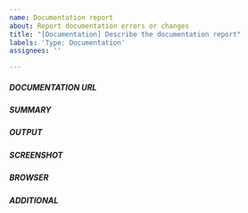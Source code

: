 ```yaml
---
name: Documentation report
about: Report documentation errors or changes
title: "[Documentation] Describe the documentation report"
labels: 'Type: Documentation'
assignees: ''

---
```


<!--- Complete *all* sections as described, this helps everyone -->
    
##### DOCUMENTATION URL 
<!--- Include the URL to the documentation page the issue is open for -->

##### SUMMARY
<!--- A clear and concise description if it is a documentation bug -->
<!--- A clear and concise description of the change, enhancement or suggestion --> 
<!--- If applicable, reproduction steps such as:
                   Go to '...'
                   Click on '....'
                   Scroll down to '....'
                   See error '....'
-->

##### OUTPUT
<!--- If the instructed documentation caused an error, share the output of the error -->

##### SCREENSHOT
<!--- If applicable, add screenshots to help explain your problem -->

##### BROWSER
<!--- Please share the browser and browser version if this is a documentation bug
              OS: [e.g. iOS8.1]
              Browser [e.g. stock browser, safari]
              Version [e.g. 22]
-->
<!--- Please share if the smart phone type if this is found on a smart phone and a bug:
             Device: [e.g. iPhone6]
 -->

##### ADDITIONAL
<!--- Add any other context about the problem here -->
